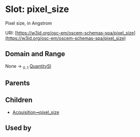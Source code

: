
# Slot: pixel_size

Pixel size, in Angstrom

URI: [https://w3id.org/osc-em/oscem-schemas-spa/pixel_size](https://w3id.org/osc-em/oscem-schemas-spa/pixel_size)


## Domain and Range

None &#8594;  <sub>0..1</sub> [QuantitySI](QuantitySI.md)

## Parents


## Children

 *  [Acquisition➞pixel_size](Acquisition_pixel_size.md)

## Used by

